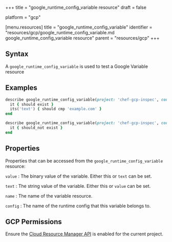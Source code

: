 +++
title = "google_runtime_config_variable resource"
draft = false

platform = "gcp"

[menu.resources]
    title = "google_runtime_config_variable"
    identifier = "resources/gcp/google_runtime_config_variable.md google_runtime_config_variable resource"
    parent = "resources/gcp"
+++

## Syntax

A `google_runtime_config_variable` is used to test a Google Variable resource

## Examples

```ruby
describe google_runtime_config_variable(project: 'chef-gcp-inspec', config: 'inspec-gcp-runtime-config', name: 'prod-variables/hostname') do
  it { should exist }
  its('text') { should cmp 'example.com' }
end

describe google_runtime_config_variable(project: 'chef-gcp-inspec', config: 'inspec-gcp-runtime-config', name: 'nonexistent') do
  it { should_not exist }
end
```

## Properties

Properties that can be accessed from the `google_runtime_config_variable` resource:

`value`
: The binary value of the variable. Either this or `text` can be set.

`text`
: The string value of the variable. Either this or `value` can be set.

`name`
: The name of the variable resource.

`config`
: The name of the runtime config that this variable belongs to.

## GCP Permissions

Ensure the [Cloud Resource Manager API](https://console.cloud.google.com/apis/library/cloudresourcemanager.googleapis.com/) is enabled for the current project.
